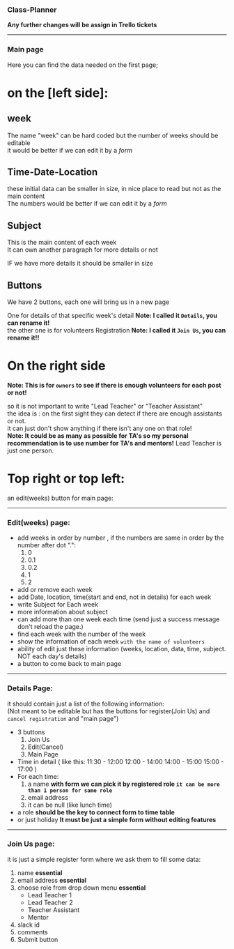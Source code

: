 ### Class-Planner

**Any further changes will be assign in Trello tickets**

---

### Main page

Here you can find the data needed on the first page;

# on the [left side]:

## week

The name "week" can be hard coded but the number of weeks should be editable<br />
it would be better if we can edit it by a _form_

## Time-Date-Location

these initial data can be smaller in size, in nice place to read but not as the main content<br />
The numbers would be better if we can edit it by a _form_

## Subject

This is the main content of each week<br />
It can own another paragraph for more details or not

IF we have more details it should be smaller in size<br />

## Buttons

We have 2 buttons, each one will bring us in a new page

One for details of that specific week's detail **Note: I called it `Details`, you can rename it!**<br />
the other one is for volunteers Registration **Note: I called it `Join Us`, you can rename it!!**

# On the right side

**Note: This is for `owners` to see if there is enough volunteers for each post or not!**

so it is not important to write "Lead Teacher" or "Teacher Assistant"<br />
the idea is : on the first sight they can detect if there are enough assistants or not.<br />
it can just don't show anything if there isn't any one on that role!<br />
**Note: It could be as many as possible for TA's so my personal recommendation is to use number for TA's and mentors!**
Lead Teacher is just one person.

# Top right or top left:

an edit(weeks) button for main page:

---

### Edit(weeks) page:

- add weeks in order by number , if the numbers are same in order by the number after dot ".":
  1. 0
  2. 0.1
  3. 0.2
  4. 1
  5. 2
- add or remove each week
- add Date, location, time(start and end, not in details) for each week
- write Subject for Each week
- more information about subject
- can add more than one week each time (send just a success message don't reload the page.)
- find each week with the number of the week
- show the information of each week `with the name of volunteers`
- ability of edit just these information (weeks, location, data, time, subject. NOT each day's details)
- a button to come back to main page

---

### Details Page:

it should contain just a list of the following information:<br />
(Not meant to be editable but has the buttons for register(Join Us) and `cancel registration` and "main page")

- 3 buttons
  1. Join Us
  2. Edit(Cancel)
  3. Main Page
- Time in detail (
  like this:
  11:30 - 12:00
  12:00 - 14:00
  14:00 - 15:00
  15:00 - 17:00
  )
- For each time:
  1. a name **with form we can pick it by registered role `it can be more than 1 person for same role`**
  2. email address
  3. it can be null (like lunch time)
- a role **should be the key to connect form to time table**
- or just holiday
  **It must be just a simple form without editing features**

---

### Join Us page:

it is just a simple register form where we ask them to fill some data:

1. name **essential**
2. email address **essential**
3. choose role from drop down menu **essential**
   - Lead Teacher 1
   - Lead Teacher 2
   - Teacher Assistant
   - Mentor
4. slack id
5. comments
6. Submit button
